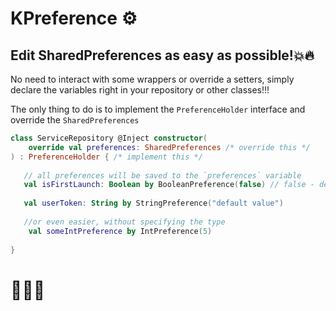# KPreference ⚙️

**Edit SharedPreferences as easy as possible!💥🔥**
---
No need to interact with some wrappers or override a setters, simply declare 
the variables right in your repository or other classes!!!

The only thing to do is to implement the `PreferenceHolder` 
interface and override the `SharedPreferences`

```kotlin
class ServiceRepository @Inject constructor(
    override val preferences: SharedPreferences /* override this */
) : PreferenceHolder { /* implement this */
   
   // all preferences will be saved to the `preferences` variable 
   val isFirstLaunch: Boolean by BooleanPreference(false) // false - default value
  
   val userToken: String by StringPreference("default value")
   
   //or even easier, without specifying the type
    val someIntPreference by IntPreference(5)
    
}
```
# 🤩🤩🤩
